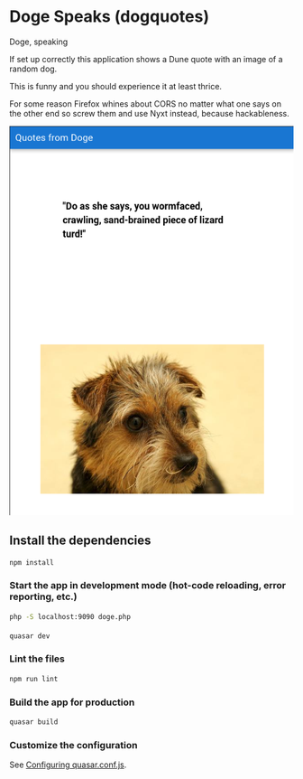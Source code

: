 # Doge Speaks (dogquotes)

Doge, speaking

If set up correctly this application shows a Dune quote with an image of a random dog. 

This is funny and you should experience it at least thrice. 

For some reason Firefox whines about CORS no matter what one says on the other end so screw them and use Nyxt instead, because hackableness.

![Screenshot](public/img.png)

## Install the dependencies
```bash
npm install
```

### Start the app in development mode (hot-code reloading, error reporting, etc.)
```bash
php -S localhost:9090 doge.php

quasar dev
```

### Lint the files
```bash
npm run lint
```

### Build the app for production
```bash
quasar build
```

### Customize the configuration
See [Configuring quasar.conf.js](https://quasar.dev/quasar-cli/quasar-conf-js).
